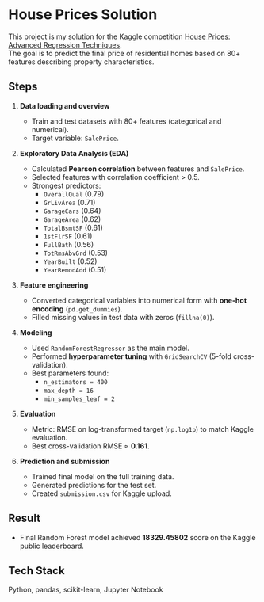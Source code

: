 # House Prices Solution

This project is my solution for the Kaggle competition [House Prices: Advanced Regression Techniques](https://www.kaggle.com/c/house-prices-advanced-regression-techniques).  
The goal is to predict the final price of residential homes based on 80+ features describing property characteristics.

## Steps
1. **Data loading and overview**  
   - Train and test datasets with 80+ features (categorical and numerical).  
   - Target variable: `SalePrice`.  

2. **Exploratory Data Analysis (EDA)**  
   - Calculated **Pearson correlation** between features and `SalePrice`.  
   - Selected features with correlation coefficient > 0.5.  
   - Strongest predictors:  
     - `OverallQual` (0.79)  
     - `GrLivArea` (0.71)  
     - `GarageCars` (0.64)  
     - `GarageArea` (0.62)  
     - `TotalBsmtSF` (0.61)  
     - `1stFlrSF` (0.61)  
     - `FullBath` (0.56)  
     - `TotRmsAbvGrd` (0.53)  
     - `YearBuilt` (0.52)  
     - `YearRemodAdd` (0.51)  

3. **Feature engineering**  
   - Converted categorical variables into numerical form with **one-hot encoding** (`pd.get_dummies`).  
   - Filled missing values in test data with zeros (`fillna(0)`).  

4. **Modeling**  
   - Used `RandomForestRegressor` as the main model.  
   - Performed **hyperparameter tuning** with `GridSearchCV` (5-fold cross-validation).  
   - Best parameters found:  
     - `n_estimators = 400`  
     - `max_depth = 16`  
     - `min_samples_leaf = 2`  

5. **Evaluation**  
   - Metric: RMSE on log-transformed target (`np.log1p`) to match Kaggle evaluation.  
   - Best cross-validation RMSE ≈ **0.161**.  

6. **Prediction and submission**  
   - Trained final model on the full training data.  
   - Generated predictions for the test set.  
   - Created `submission.csv` for Kaggle upload.  

## Result
- Final Random Forest model achieved **18329.45802** score on the Kaggle public leaderboard.  

## Tech Stack
Python, pandas, scikit-learn, Jupyter Notebook
